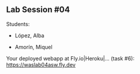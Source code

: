 ## Lab Session #04

Students:

* López, Alba

* Amorín, Miquel

Your deployed webapp at Fly.io|Heroku|... (task #6): https://waslab04asw.fly.dev
